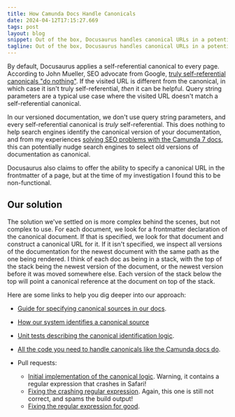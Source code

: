 ```yaml
---
title: How Camunda Docs Handle Canonicals
date: 2024-04-12T17:15:27.669
tags: post
layout: blog
snippet: Out of the box, Docusaurus handles canonical URLs in a potentially SEO-damaging way. Here's how we fixed it for the Camunda 8 documentation.
tagline: Out of the box, Docusaurus handles canonical URLs in a potentially SEO-damaging way. Here's how we fixed it for the Camunda 8 documentation.
---
```


By default, Docusaurus applies a self-referential canonical to every page. According to John Mueller, SEO advocate from Google, [truly self-referential canonicals "do nothing"](youtube.com/watch?v=TepFVYrBVg0&t=968s). If the visited URL is different from the canonical, in which case it isn't truly self-referential, _then_ it can be helpful. Query string parameters are a typical use case where the visited URL doesn't match a self-referential canonical.

In our versioned documentation, we don't use query string parameters, and every self-referential canonical is _truly_ self-referential. This does nothing to help search engines identify the canonical version of your documentation, and from my experiences [solving SEO problems with the Camunda 7 docs](/blog/2023/11/how-to-deindex-your-docs-from-google/), this can potentially nudge search engines to select old versions of documentation as canonical.

Docusaurus also claims to offer the ability to specify a canonical URL in the frontmatter of a page, but at the time of my investigation I found this to be non-functional.

## Our solution

The solution we've settled on is more complex behind the scenes, but not complex to use. For each document, we look for a frontmatter declaration of the canonical document. If that is specified, we look for that document and construct a canonical URL for it. If it isn't specified, we inspect all versions of the documentation for the newest document with the same path as the one being rendered. I think of each doc as being in a stack, with the top of the stack being the newest version of the document, or the newest version before it was moved somewhere else. Each version of the stack below the top will point a canonical reference at the document on top of the stack.

Here are some links to help you dig deeper into our approach:

- [Guide for specifying canonical sources in our docs](https://github.com/camunda/camunda-docs/blob/main/howtos/moving-content.md#canonical-references).
- [How our system identifies a canonical source](https://github.com/camunda/camunda-docs/blob/main/howtos/moving-content.md#how-our-system-identifies-a-canonical-reference-for-every-page)
- [Unit tests describing the canonical identification logic](https://github.com/camunda/camunda-docs/blob/main/src/theme/DocItem/Metadata/determineCanonical.spec.js).
- [All the code you need to handle canonicals like the Camunda docs do](https://github.com/camunda/camunda-docs/tree/main/src/theme/DocItem/Metadata).

- Pull requests:
  - [Initial implementation of the canonical logic](https://github.com/camunda/camunda-docs/pull/2577). Warning, it contains a regular expression that crashes in Safari!
  - [Fixing the crashing regular expression](https://github.com/camunda/camunda-docs/pull/2654). Again, this one is still not correct, and spams the build output!
  - [Fixing the regular expression for good](https://github.com/camunda/camunda-docs/pull/3192).
